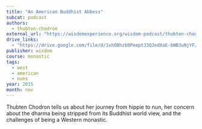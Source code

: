 ```yaml
---
title: "An American Buddhist Abbess"
subcat: podcast
authors:
  - thubten-chodron
external_url: "https://wisdomexperience.org/wisdom-podcast/thubten-chodron/"
drive_links:
  - "https://drive.google.com/file/d/1vhOBhzb0PeeptJ3QJedXaE-bWB3uNjYF/view?usp=drivesdk"
publisher: wisdom
course: monastic
tags:
  - west
  - american
  - nuns
year: 2015
month: nov
---
```


Thubten Chodron tells us about her journey from hippie to nun, her concern about the dharma being stripped from its Buddhist world view, and the challenges of being a Western monastic.
